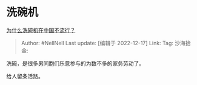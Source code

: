 # 洗碗机

[为什么洗碗机在中国不流行？](https://www.zhihu.com/question/367098893/answer/2804998919)

> Author: #NellNell
> Last update: [编辑于 2022-12-17]
> Link:
> Tag:
> 沙海拾金:

洗碗，是很多男同胞们乐意参与的为数不多的家务劳动了。

给人留条活路。
